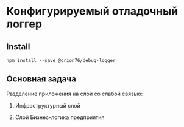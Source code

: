 # Конфигурируемый отладочный логгер 

## Install
```
npm install --save @orion76/debug-logger
```

## Основная задача
Разделение приложения на слои со слабой связью:
1. Инфраструктурный слой

2. Cлой Бизнес-логика предприятия

